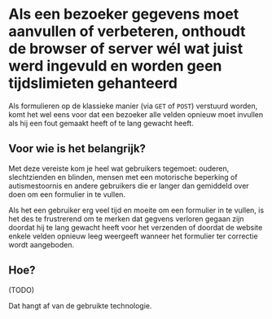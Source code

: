 # Als een bezoeker gegevens moet aanvullen of verbeteren, onthoudt de browser of server wél wat juist werd ingevuld en worden geen tijdslimieten gehanteerd

Als formulieren op de klassieke manier (via `GET` of `POST`) verstuurd worden, komt het wel eens voor dat een bezoeker alle velden opnieuw moet invullen als hij een fout gemaakt heeft of te lang gewacht heeft.

## Voor wie is het belangrijk?

Met deze vereiste kom je heel wat gebruikers tegemoet: ouderen, slechtzienden en blinden, mensen met een motorische beperking of autismestoornis en andere gebruikers die er langer dan gemiddeld over doen om een formulier in te vullen.

Als het een gebruiker erg veel tijd en moeite om een formulier in te vullen, is het des te frustrerend om te merken dat gegvens verloren gegaan zijn doordat hij te lang gewacht heeft voor het verzenden of doordat de website enkele velden opnieuw leeg weergeeft wanneer het formulier ter correctie wordt aangeboden.

## Hoe?

(TODO)

Dat hangt af van de gebruikte technologie.
